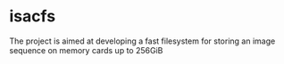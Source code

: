 # isacfs
The project is aimed at developing a fast filesystem for storing an image sequence on memory cards up to 256GiB 
